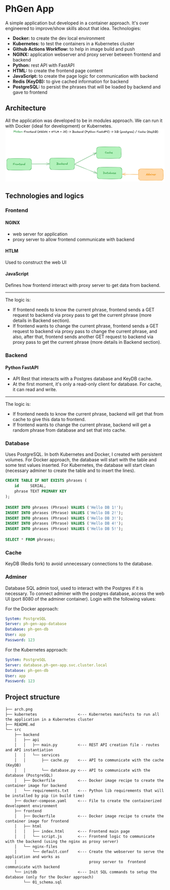 # PhGen App
A simple application but developed in a container approach. It's over engineered to improve/show skills about that idea. Technologies: 
- **Docker:** to create the dev local environment
- **Kubernetes:** to test the containers in a Kubernetes cluster
- **Github Actions Workflow:** to help in image build and push
- **NGINX:** application webserver and proxy server between frontend and backend
- **Python:** rest API with FastAPI
- **HTML:** to create the frontend page content
- **JavaScript:** to create the page logic for communication with backend
- **Redis (KeyDB):** to give cached information for backend
- **PostgreSQL:** to persist the phrases that will be loaded by backend and gave to frontend


## Architecture
All the application was developed to be in modules approach. We can run it with Docker (ideal for development) or Kubernetes.
![arch.png](arch.png)


## Technologies and logics
### Frontend
#### NGINX
- web server for application
- proxy server to allow frontend communicate with backend

#### HTLM
Used to construct the web UI

#### JavaScript
Defines how frontend interact with proxy server to get data from backend.

---
The logic is:
- If frontend needs to know the current phrase, frontend sends a GET request to backend via proxy pass to get the current phrase (more details in Backend section).
- If frontend wants to change the current phrase, frontend sends a GET request to backend via proxy pass to change the current phrase, and also, after that, frontend sends another GET request to backend via proxy pass to get the current phrase (more details in Backend section).

### Backend
#### Python FastAPI
- API Rest that interacts with a Postgres database and KeyDB cache.
- At the first moment, it's only a read-only client for database. For cache, it can read and write.
---
The logic is:
- If frontend needs to know the current phrase, backend will get that from cache to give this data to frontend.
- If frontend wants to change the current phrase, backend will get a random phrase from database and set that into cache.

### Database
Uses PostgreSQL. In both Kubernetes and Docker, I created with persistent volumes. For Docker approach, the database will start with the table and some test values inserted. For Kubernetes, the database will start clean (necessary adminer to create the table and to insert the lines).

```sql
CREATE TABLE IF NOT EXISTS phrases (
    id     SERIAL,
    phrase TEXT PRIMARY KEY
);

INSERT INTO phrases (Phrase) VALUES ('Hello DB 1!');
INSERT INTO phrases (Phrase) VALUES ('Hello DB 2!');
INSERT INTO phrases (Phrase) VALUES ('Hello DB 3!');
INSERT INTO phrases (Phrase) VALUES ('Hello DB 4!');
INSERT INTO phrases (Phrase) VALUES ('Hello DB 5!');

SELECT * FROM phrases;
```

### Cache
KeyDB (Redis fork) to avoid unnecessary connections to the database.

### Adminer
Database SQL admin tool, used to interact with the Postgres if it is necessary. To connect adminer with the postgres database, access the web UI (port 8080 of the adminer container). Login with the following values:

For the Docker approach:
```yaml
System: PostgreSQL
Server: ph-gen-app-database
Database: ph-gen-db
User: app
Password: 123
```

For the Kubernetes approach:
```yaml
System: PostgreSQL
Server: database.ph-gen-app.svc.cluster.local
Database: ph-gen-db
User: app
Password: 123
```


## Project structure
```
├── arch.png
├── kubernetes                  <--- Kubernetes manifests to run all the application in a Kubernetes cluster
├── README.md
└── src
    ├── backend
    │   ├── api
    │   │   ├── main.py         <--- REST API creation file - routes and API instantiation
    │   │   └── services
    │   │       ├── cache.py    <--- API to communicate with the cache (KeyDB)
    │   │       └── database.py <--- API to communicate with the database (PostgreSQL)
    │   ├── Dockerfile          <--- Docker image recipe to create the container image for backend
    │   └── requirements.txt    <--- Python lib requirements that will be installed by pip (in build time)
    ├── docker-compose.yaml     <--- File to create the containerized development environment
    ├── frontend
    │   ├── Dockerfile          <--- Docker image recipe to create the container image for frontend
    │   ├── html
    │   │   ├── index.html      <--- Frontend main page
    │   │   └── script.js       <--- Frontend logic to communicate with the backend (using the nginx as proxy server)
    │   └── nginx-files
    │       └── default.conf    <--- Create the webserver to serve the application and works as 
    │                                proxy server to  frontend communicate with backend
    └── initdb                  <--- Init SQL commands to setup the database (only for the Docker approach)
        └── 01_schema.sql
```
